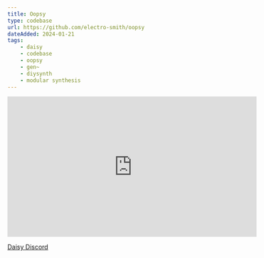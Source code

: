```yaml
---
title: Oopsy
type: codebase
url: https://github.com/electro-smith/oopsy
dateAdded: 2024-01-21
tags:
    - daisy
    - codebase 
    - oopsy
    - gen~
    - diysynth
    - modular synthesis
---
```


<iframe width="560" height="315" src="https://www.youtube.com/embed/fbd1CASqUmI?si=QshdAxI5Nnb-9zry" title="YouTube video player" frameborder="0" allow="accelerometer; autoplay; clipboard-write; encrypted-media; gyroscope; picture-in-picture; web-share" allowfullscreen></iframe>

[Daisy Discord](https://discord.gg/jj83e4DKTv)
